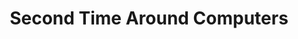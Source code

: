 ---
title: "Second Time Around Computers"
url: /lynden/second-time-around-computers/
shop: Computer
---
